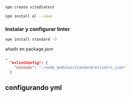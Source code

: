 ```bash
npm create vite@latest

npm install ol --save
```

### Instalar y configurar linter

```bash
npm install standard -D
```

añadir en package.json

```json
,
  "eslintConfig": {
    "extends": "./node_modules/standard/eslintrc.json"
  }
```

## configurando yml
